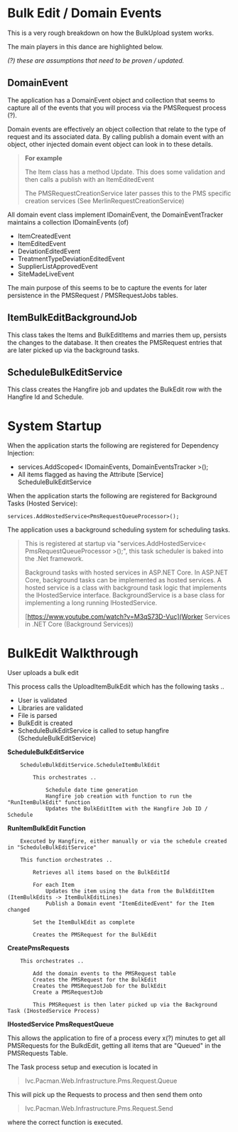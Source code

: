 # Bulk Edit / Domain Events 

This is a very rough breakdown on how the BulkUpload system works.

The main players in this dance are highlighted below.

*(?) these are assumptions that need to be proven / updated.*


## DomainEvent

The application has a DomainEvent object and collection that seems to capture all of the events that you will process via the PMSRequest process (?).

Domain events are effectively an object collection that relate to the type of request and its associated data.  By calling publish a domain event with an object, other injected domain event object can look in to these details.

>**For example**
>
>The Item class has a method Update.  This does some validation and then calls a publish with an ItemEditedEvent
>
>The PMSRequestCreationService later passes this to the PMS specific creation services (See MerlinRequestCreationService)
 
All domain event class implement IDomainEvent, the DomainEventTracker maintains a collection IDomainEvents (of)

 - ItemCreatedEvent
 - ItemEditedEvent
 - DeviationEditedEvent
 - TreatmentTypeDeviationEditedEvent
 - SupplierListApprovedEvent
 - SiteMadeLiveEvent

The main purpose of this seems to be to capture the events for later persistence in the PMSRequest / PMSRequestJobs tables.

## ItemBulkEditBackgroundJob

This class takes the Items and BulkEditItems and marries them up, persists the changes to the database. It then creates the PMSRequest entries that are later picked up via the background tasks.

## ScheduleBulkEditService 

This class creates the Hangfire job and updates the BulkEdit row with the Hangfire Id and Schedule.

# System Startup

When the application starts the following are registered for Dependency Injection:

 - services.AddScoped< IDomainEvents, DomainEventsTracker >();
 - All items flagged as having the Attribute [Service]
    ScheduleBulkEditService

When the application starts the following are registered for Background Tasks (Hosted Service):

```
services.AddHostedService<PmsRequestQueueProcessor>();
```

The application uses a background scheduling system for scheduling tasks.

> This is registered at startup via "services.AddHostedService< PmsRequestQueueProcessor >();", this task scheduler is baked into the .Net framework. 
>
>Background tasks with hosted services in ASP.NET Core. In ASP.NET Core, background tasks can be implemented as hosted services. A hosted service is a class with background task logic that implements the IHostedService interface. BackgroundService is a base class for implementing a long running IHostedService.
>
>[https://www.youtube.com/watch?v=M3qS73D-Vuc](Worker Services in .NET Core (Background Services))


# BulkEdit Walkthrough

User uploads a bulk edit

This process calls the UploadItemBulkEdit which has the following tasks ..

- User is validated
- Libraries are validated
- File is parsed
- BulkEdit is created
- ScheduleBulkEditService is called to setup hangfire (ScheduleBulkEditService)

**ScheduleBulkEditService**
```
    ScheduleBulkEditService.ScheduleItemBulkEdit

        This orchestrates ..

            Schedule date time generation
            Hangfire job creation with function to run the "RunItemBulkEdit" function
            Updates the BulkEditItem with the Hangfire Job ID / Schedule
```

**RunItemBulkEdit Function**

```
    Executed by Hangfire, either manually or via the schedule created in "ScheduleBulkEditService"

    This function orchestrates ..

        Retrieves all items based on the BulkEditId
        
        For each Item
            Updates the item using the data from the BulkEditItem (ItemBulkEdits -> ItemBulkEditLines)
            Publish a Domain event "ItemEditedEvent" for the Item changed
        
        Set the ItemBulkEdit as complete

        Creates the PMSRequest for the BulkEdit
```        

**CreatePmsRequests**

```
    This orchestrates ..

        Add the domain events to the PMSRequest table
        Creates the PMSRequest for the BulkEdit
        Creates the PMSRequestJob for the BulkEdit
        Create a PMSRequestJob

        This PMSRequest is then later picked up via the Background Task (IHostedService Process)
```

**IHostedService PmsRequestQueue**

This allows the application to fire of a process every x(?) minutes to get all PMSRequests for the BulkdEdit, getting all items that are "Queued" in the PMSRequests Table.

The Task process setup and execution is located in
>Ivc.Pacman.Web.Infrastructure.Pms.Request.Queue

This will pick up the Requests to process and then send them onto 
>Ivc.Pacman.Web.Infrastructure.Pms.Request.Send

where the correct function is executed.